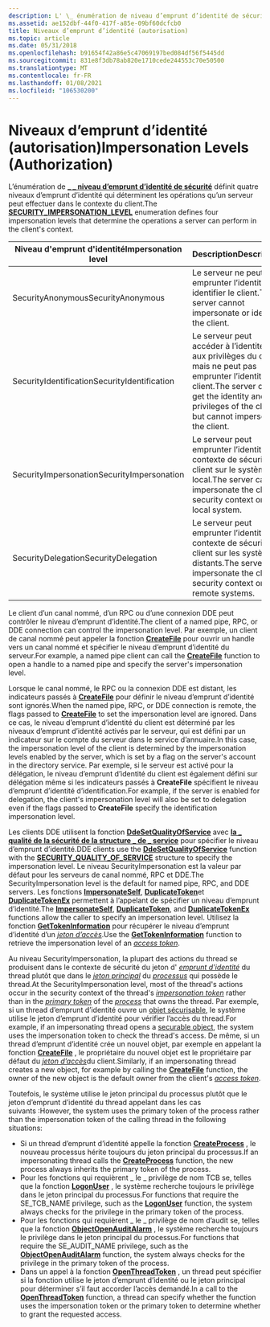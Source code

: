 ```yaml
---
description: L' \_ énumération de niveau d’emprunt d’identité de sécurité \_ définit quatre niveaux d’emprunt d’identité qui déterminent les opérations qu’un serveur peut effectuer dans le contexte des clients.
ms.assetid: ae152dbf-44f0-417f-a85e-09bf60dcfcb0
title: Niveaux d’emprunt d’identité (autorisation)
ms.topic: article
ms.date: 05/31/2018
ms.openlocfilehash: b91654f42a86e5c47069197bed084df56f5445dd
ms.sourcegitcommit: 831e8f3db78ab820e1710cede244553c70e50500
ms.translationtype: MT
ms.contentlocale: fr-FR
ms.lasthandoff: 01/08/2021
ms.locfileid: "106530200"
---
```

# <a name="impersonation-levels-authorization"></a><span data-ttu-id="1ca1e-103">Niveaux d’emprunt d’identité (autorisation)</span><span class="sxs-lookup"><span data-stu-id="1ca1e-103">Impersonation Levels (Authorization)</span></span>

<span data-ttu-id="1ca1e-104">L’énumération de [**\_ \_ niveau d’emprunt d’identité de sécurité**](/windows/desktop/api/Winnt/ne-winnt-security_impersonation_level) définit quatre niveaux d’emprunt d’identité qui déterminent les opérations qu’un serveur peut effectuer dans le contexte du client.</span><span class="sxs-lookup"><span data-stu-id="1ca1e-104">The [**SECURITY\_IMPERSONATION\_LEVEL**](/windows/desktop/api/Winnt/ne-winnt-security_impersonation_level) enumeration defines four impersonation levels that determine the operations a server can perform in the client's context.</span></span>



| <span data-ttu-id="1ca1e-105">Niveau d'emprunt d'identité</span><span class="sxs-lookup"><span data-stu-id="1ca1e-105">Impersonation level</span></span>    | <span data-ttu-id="1ca1e-106">Description</span><span class="sxs-lookup"><span data-stu-id="1ca1e-106">Description</span></span>                                                                                      |
|------------------------|--------------------------------------------------------------------------------------------------|
| <span data-ttu-id="1ca1e-107">SecurityAnonymous</span><span class="sxs-lookup"><span data-stu-id="1ca1e-107">SecurityAnonymous</span></span>      | <span data-ttu-id="1ca1e-108">Le serveur ne peut pas emprunter l’identité ou identifier le client.</span><span class="sxs-lookup"><span data-stu-id="1ca1e-108">The server cannot impersonate or identify the client.</span></span>                                            |
| <span data-ttu-id="1ca1e-109">SecurityIdentification</span><span class="sxs-lookup"><span data-stu-id="1ca1e-109">SecurityIdentification</span></span> | <span data-ttu-id="1ca1e-110">Le serveur peut accéder à l’identité et aux privilèges du client, mais ne peut pas emprunter l’identité du client.</span><span class="sxs-lookup"><span data-stu-id="1ca1e-110">The server can get the identity and privileges of the client, but cannot impersonate the client.</span></span> |
| <span data-ttu-id="1ca1e-111">SecurityImpersonation</span><span class="sxs-lookup"><span data-stu-id="1ca1e-111">SecurityImpersonation</span></span>  | <span data-ttu-id="1ca1e-112">Le serveur peut emprunter l’identité du contexte de sécurité du client sur le système local.</span><span class="sxs-lookup"><span data-stu-id="1ca1e-112">The server can impersonate the client's security context on the local system.</span></span>                    |
| <span data-ttu-id="1ca1e-113">SecurityDelegation</span><span class="sxs-lookup"><span data-stu-id="1ca1e-113">SecurityDelegation</span></span>     | <span data-ttu-id="1ca1e-114">Le serveur peut emprunter l’identité du contexte de sécurité du client sur les systèmes distants.</span><span class="sxs-lookup"><span data-stu-id="1ca1e-114">The server can impersonate the client's security context on remote systems.</span></span>                      |



 

<span data-ttu-id="1ca1e-115">Le client d’un canal nommé, d’un RPC ou d’une connexion DDE peut contrôler le niveau d’emprunt d’identité.</span><span class="sxs-lookup"><span data-stu-id="1ca1e-115">The client of a named pipe, RPC, or DDE connection can control the impersonation level.</span></span> <span data-ttu-id="1ca1e-116">Par exemple, un client de canal nommé peut appeler la fonction [**CreateFile**](/windows/desktop/api/fileapi/nf-fileapi-createfilea) pour ouvrir un handle vers un canal nommé et spécifier le niveau d’emprunt d’identité du serveur.</span><span class="sxs-lookup"><span data-stu-id="1ca1e-116">For example, a named pipe client can call the [**CreateFile**](/windows/desktop/api/fileapi/nf-fileapi-createfilea) function to open a handle to a named pipe and specify the server's impersonation level.</span></span>

<span data-ttu-id="1ca1e-117">Lorsque le canal nommé, le RPC ou la connexion DDE est distant, les indicateurs passés à [**CreateFile**](/windows/desktop/api/fileapi/nf-fileapi-createfilea) pour définir le niveau d’emprunt d’identité sont ignorés.</span><span class="sxs-lookup"><span data-stu-id="1ca1e-117">When the named pipe, RPC, or DDE connection is remote, the flags passed to [**CreateFile**](/windows/desktop/api/fileapi/nf-fileapi-createfilea) to set the impersonation level are ignored.</span></span> <span data-ttu-id="1ca1e-118">Dans ce cas, le niveau d’emprunt d’identité du client est déterminé par les niveaux d’emprunt d’identité activés par le serveur, qui est défini par un indicateur sur le compte du serveur dans le service d’annuaire.</span><span class="sxs-lookup"><span data-stu-id="1ca1e-118">In this case, the impersonation level of the client is determined by the impersonation levels enabled by the server, which is set by a flag on the server's account in the directory service.</span></span> <span data-ttu-id="1ca1e-119">Par exemple, si le serveur est activé pour la délégation, le niveau d’emprunt d’identité du client est également défini sur délégation même si les indicateurs passés à **CreateFile** spécifient le niveau d’emprunt d’identité d’identification.</span><span class="sxs-lookup"><span data-stu-id="1ca1e-119">For example, if the server is enabled for delegation, the client's impersonation level will also be set to delegation even if the flags passed to **CreateFile** specify the identification impersonation level.</span></span>

<span data-ttu-id="1ca1e-120">Les clients DDE utilisent la fonction [**DdeSetQualityOfService**](/windows/win32/api/dde/nf-dde-ddesetqualityofservice) avec [**la \_ qualité de la sécurité de la structure \_ de \_ service**](/windows/desktop/api/Winnt/ns-winnt-security_quality_of_service) pour spécifier le niveau d’emprunt d’identité.</span><span class="sxs-lookup"><span data-stu-id="1ca1e-120">DDE clients use the [**DdeSetQualityOfService**](/windows/win32/api/dde/nf-dde-ddesetqualityofservice) function with the [**SECURITY\_QUALITY\_OF\_SERVICE**](/windows/desktop/api/Winnt/ns-winnt-security_quality_of_service) structure to specify the impersonation level.</span></span> <span data-ttu-id="1ca1e-121">Le niveau SecurityImpersonation est la valeur par défaut pour les serveurs de canal nommé, RPC et DDE.</span><span class="sxs-lookup"><span data-stu-id="1ca1e-121">The SecurityImpersonation level is the default for named pipe, RPC, and DDE servers.</span></span> <span data-ttu-id="1ca1e-122">Les fonctions [**ImpersonateSelf**](/windows/win32/api/securitybaseapi/nf-securitybaseapi-impersonateself), [**DuplicateToken**](/windows/win32/api/securitybaseapi/nf-securitybaseapi-duplicatetoken)et [**DuplicateTokenEx**](/windows/win32/api/securitybaseapi/nf-securitybaseapi-duplicatetokenex) permettent à l’appelant de spécifier un niveau d’emprunt d’identité.</span><span class="sxs-lookup"><span data-stu-id="1ca1e-122">The [**ImpersonateSelf**](/windows/win32/api/securitybaseapi/nf-securitybaseapi-impersonateself), [**DuplicateToken**](/windows/win32/api/securitybaseapi/nf-securitybaseapi-duplicatetoken), and [**DuplicateTokenEx**](/windows/win32/api/securitybaseapi/nf-securitybaseapi-duplicatetokenex) functions allow the caller to specify an impersonation level.</span></span> <span data-ttu-id="1ca1e-123">Utilisez la fonction [**GetTokenInformation**](/windows/win32/api/securitybaseapi/nf-securitybaseapi-gettokeninformation) pour récupérer le niveau d’emprunt d’identité d’un [*jeton d’accès*](/windows/desktop/SecGloss/a-gly).</span><span class="sxs-lookup"><span data-stu-id="1ca1e-123">Use the [**GetTokenInformation**](/windows/win32/api/securitybaseapi/nf-securitybaseapi-gettokeninformation) function to retrieve the impersonation level of an [*access token*](/windows/desktop/SecGloss/a-gly).</span></span>

<span data-ttu-id="1ca1e-124">Au niveau SecurityImpersonation, la plupart des actions du thread se produisent dans le contexte de sécurité du jeton d' [*emprunt d’identité*](/windows/desktop/SecGloss/i-gly) du thread plutôt que dans le [*jeton principal*](/windows/desktop/SecGloss/p-gly) du [*processus*](/windows/desktop/SecGloss/p-gly) qui possède le thread.</span><span class="sxs-lookup"><span data-stu-id="1ca1e-124">At the SecurityImpersonation level, most of the thread's actions occur in the security context of the thread's [*impersonation token*](/windows/desktop/SecGloss/i-gly) rather than in the [*primary token*](/windows/desktop/SecGloss/p-gly) of the [*process*](/windows/desktop/SecGloss/p-gly) that owns the thread.</span></span> <span data-ttu-id="1ca1e-125">Par exemple, si un thread d’emprunt d’identité ouvre un [objet sécurisable](securable-objects.md), le système utilise le jeton d’emprunt d’identité pour vérifier l’accès du thread.</span><span class="sxs-lookup"><span data-stu-id="1ca1e-125">For example, if an impersonating thread opens a [securable object](securable-objects.md), the system uses the impersonation token to check the thread's access.</span></span> <span data-ttu-id="1ca1e-126">De même, si un thread d’emprunt d’identité crée un nouvel objet, par exemple en appelant la fonction [**CreateFile**](/windows/desktop/api/fileapi/nf-fileapi-createfilea) , le propriétaire du nouvel objet est le propriétaire par défaut du [*jeton d’accès*](/windows/desktop/SecGloss/a-gly)du client.</span><span class="sxs-lookup"><span data-stu-id="1ca1e-126">Similarly, if an impersonating thread creates a new object, for example by calling the [**CreateFile**](/windows/desktop/api/fileapi/nf-fileapi-createfilea) function, the owner of the new object is the default owner from the client's [*access token*](/windows/desktop/SecGloss/a-gly).</span></span>

<span data-ttu-id="1ca1e-127">Toutefois, le système utilise le jeton principal du processus plutôt que le jeton d’emprunt d’identité du thread appelant dans les cas suivants :</span><span class="sxs-lookup"><span data-stu-id="1ca1e-127">However, the system uses the primary token of the process rather than the impersonation token of the calling thread in the following situations:</span></span>

-   <span data-ttu-id="1ca1e-128">Si un thread d’emprunt d’identité appelle la fonction [**CreateProcess**](/windows/desktop/api/processthreadsapi/nf-processthreadsapi-createprocessa) , le nouveau processus hérite toujours du jeton principal du processus.</span><span class="sxs-lookup"><span data-stu-id="1ca1e-128">If an impersonating thread calls the [**CreateProcess**](/windows/desktop/api/processthreadsapi/nf-processthreadsapi-createprocessa) function, the new process always inherits the primary token of the process.</span></span>
-   <span data-ttu-id="1ca1e-129">Pour les fonctions qui requièrent \_ le \_ privilège de nom TCB se, telles que la fonction [**LogonUser**](/windows/desktop/api/winbase/nf-winbase-logonusera) , le système recherche toujours le privilège dans le jeton principal du processus.</span><span class="sxs-lookup"><span data-stu-id="1ca1e-129">For functions that require the SE\_TCB\_NAME privilege, such as the [**LogonUser**](/windows/desktop/api/winbase/nf-winbase-logonusera) function, the system always checks for the privilege in the primary token of the process.</span></span>
-   <span data-ttu-id="1ca1e-130">Pour les fonctions qui requièrent \_ le \_ privilège de nom d’audit se, telles que la fonction [**ObjectOpenAuditAlarm**](/windows/desktop/api/Winbase/nf-winbase-objectopenauditalarma) , le système recherche toujours le privilège dans le jeton principal du processus.</span><span class="sxs-lookup"><span data-stu-id="1ca1e-130">For functions that require the SE\_AUDIT\_NAME privilege, such as the [**ObjectOpenAuditAlarm**](/windows/desktop/api/Winbase/nf-winbase-objectopenauditalarma) function, the system always checks for the privilege in the primary token of the process.</span></span>
-   <span data-ttu-id="1ca1e-131">Dans un appel à la fonction [**OpenThreadToken**](/windows/win32/api/processthreadsapi/nf-processthreadsapi-openthreadtoken) , un thread peut spécifier si la fonction utilise le jeton d’emprunt d’identité ou le jeton principal pour déterminer s’il faut accorder l’accès demandé.</span><span class="sxs-lookup"><span data-stu-id="1ca1e-131">In a call to the [**OpenThreadToken**](/windows/win32/api/processthreadsapi/nf-processthreadsapi-openthreadtoken) function, a thread can specify whether the function uses the impersonation token or the primary token to determine whether to grant the requested access.</span></span>

 

 
